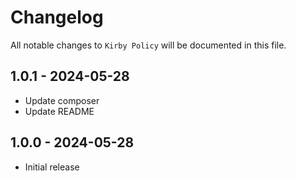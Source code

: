 # Changelog

All notable changes to `Kirby Policy` will be documented in this file.

## 1.0.1 - 2024-05-28

- Update composer
- Update README

## 1.0.0 - 2024-05-28

- Initial release
